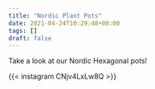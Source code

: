 ```yaml
---
title: "Nordic Plant Pots"
date: 2021-04-24T10:29:48+08:00
tags: []
draft: false
---
```


Take a look at our Nordic Hexagonal pots!

{{< instagram CNjv4LxLw8Q >}}
